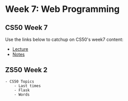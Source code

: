 # Week 7: Web Programming

## CS50 Week 7
Use the links below to catchup on CS50's week7 content: 

- [Lecture](https://www.youtube.com/watch?v=zzDUnnj2p8I)
- [Notes](https://cs50.harvard.edu/college/weeks//notes/)

## ZS50 Week 2

```
- CS50 Topics
    - Last times
    - Flask
    - Words
```